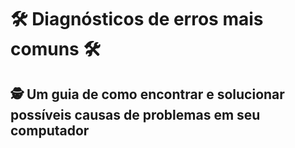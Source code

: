 # 🛠️ **Diagnósticos de erros mais comuns** 🛠
 🕵️ Um guia de como encontrar e solucionar possíveis causas de problemas em seu computador 
 ---
 
